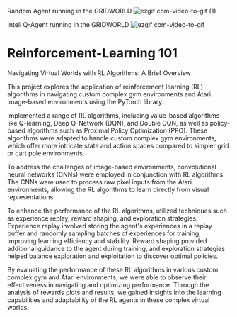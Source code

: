 Random Agent running in the GRIDWORLD
![ezgif com-video-to-gif (1)](https://github.com/sairochan/Reinforcement-Learning/assets/26859533/19b501b5-76f1-4738-80ba-d3af55308411)


Inteli Q-Agent running in the GRIDWORLD
![ezgif com-video-to-gif](https://github.com/sairochan/Reinforcement-Learning/assets/26859533/1ecb715f-e74d-4daa-9971-90ef91990cff)

# Reinforcement-Learning 101

Navigating Virtual Worlds with RL Algorithms: A Brief Overview

This project explores the application of reinforcement learning (RL) algorithms in navigating custom complex gym environments and Atari image-based environments using the PyTorch library.

implemented a range of RL algorithms, including value-based algorithms like Q-learning, Deep Q-Network (DQN), and Double DQN, as well as policy-based algorithms such as Proximal Policy Optimization (PPO). These algorithms were adapted to handle custom complex gym environments, which offer more intricate state and action spaces compared to simpler grid or cart pole environments.

To address the challenges of image-based environments, convolutional neural networks (CNNs) were employed in conjunction with RL algorithms. The CNNs were used to process raw pixel inputs from the Atari environments, allowing the RL algorithms to learn directly from visual representations.

To enhance the performance of the RL algorithms, utilized techniques such as experience replay, reward shaping, and exploration strategies. Experience replay involved storing the agent's experiences in a replay buffer and randomly sampling batches of experiences for training, improving learning efficiency and stability. Reward shaping provided additional guidance to the agent during training, and exploration strategies helped balance exploration and exploitation to discover optimal policies.

By evaluating the performance of these RL algorithms in various custom complex gym and Atari environments, we were able to observe their effectiveness in navigating and optimizing performance. Through the analysis of rewards plots and results, we gained insights into the learning capabilities and adaptability of the RL agents in these complex virtual worlds.

